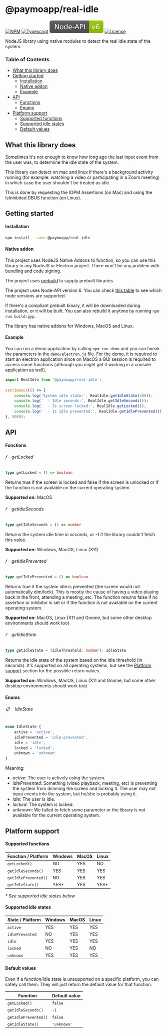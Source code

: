 # @paymoapp/real-idle

[![NPM](https://img.shields.io/npm/v/@paymoapp/real-idle)](https://www.npmjs.com/package/@paymoapp/real-idle)
[![Typescript](https://img.shields.io/npm/types/@paymoapp/real-idle)](https://www.npmjs.com/package/@paymoapp/real-idle)
[![N-API](https://raw.githubusercontent.com/nodejs/abi-stable-node/doc/assets/Node-API%20v6%20Badge.svg)](https://github.com/nodejs/node-addon-api)
[![License](https://img.shields.io/github/license/paymoapp/node-real-idle)](https://www.gnu.org/licenses/gpl-3.0.txt)

NodeJS library using native modules to detect the real idle state of the system.

### Table of Contents

<!-- toc -->

- [What this library does](#what-this-library-does)
- [Getting started](#getting-started)
    - [Installation](#installation)
    - [Native addon](#native-addon)
    - [Example](#example)
- [API](#api)
    - [Functions](#functions)
    - [Enums](#enums)
- [Platform support](#platform-support)
    - [Supported functions](#supported-functions)
    - [Supported idle states](#supported-idle-states)
    - [Default values](#default-values)

<!-- tocstop -->

## What this library does

Sometimes it's not enough to know how long ago the last input event from the user was, to determine the idle state of the system.

This library can detect on mac and linux if there's a background activity running (for example: watching a video or participating in a Zoom meeting) in which case the user shouldn't be treated as idle.

This is done by requesting the IOPM Assertions (on Mac) and using the IsInhibited DBUS function (on Linux).

## Getting started

#### Installation

```bash
npm install --save @paymoapp/real-idle
```

#### Native addon

This project uses NodeJS Native Addons to function, so you can use this library in any NodeJS or Electron project. There won't be any problem with bundling and code signing.

The project uses [prebuild](https://github.com/prebuild/prebuild) to supply prebuilt libraries.

The project uses Node-API version 6. You can check [this table](https://nodejs.org/api/n-api.html#node-api-version-matrix) to see which node versions are supported.

If there's a compliant prebuilt binary, it will be downloaded during installation, or it will be built. You can also rebuild it anytime by running `npm run build:gyp`.

The library has native addons for Windows, MacOS and Linux.

#### Example

You can run a demo application by calling `npm run demo` and you can tweak the parameters in the `demo/electron.js` file. For the demo, it is required to start an electron application since on MacOS a GUI session is required to access some functions (although you might get it working in a console application as well).

```ts
import RealIdle from '@paymoapp/real-idle';

setTimeout(() => {
	console.log('System idle state:', RealIdle.getIdleState(300));
	console.log('  - Idle seconds:', RealIdle.getIdleSeconds());
	console.log('  - Is screen locked:', RealIdle.getLocked());
	console.log('  - Is idle prevented:', RealIdle.getIdlePrevented());
}, 5000);
```

## API

#### Functions

###### 𝑓 &nbsp;&nbsp; getLocked

```ts
type getLocked = () => boolean
```

Returns true if the screen is locked and false if the screen is unlocked or if the function is not available on the current operating system.

__Supported on:__ MacOS

###### 𝑓 &nbsp;&nbsp; getIdleSeconds

```ts
type getIdleSeconds = () => number
```

Returns the system idle time _in seconds_, or -1 if the library couldn't fetch this value.

__Supported on:__ Windows, MacOS, Linux (X11)

###### 𝑓 &nbsp;&nbsp; getIdlePrevented

```ts
type getIdlePrevented = () => boolean
```

Returns true if the system idle is prevented (the screen would not automatically dim/lock). This is mostly the cause of having a video playing back in the front, attending a meeting, etc. The function returns false if no assertion or inhibitor is set or if the function is not available on the current operating system.

__Supported on:__ MacOS, Linux (X11 and Gnome, but some other desktop environments should work too)

###### 𝑓 &nbsp;&nbsp; getIdleState

```ts
type getIdleState = (idleThreshold: number): IdleState
```

Returns the idle state of the system based on the idle threshold (in seconds). It's supported on all operating systems, but see the [Platform support](#platform-support) section for the possible return values.

__Supported on:__ Windows, MacOS, Linux (X11 and Gnome, but some other desktop environments should work too)

#### Enums

###### 📋 &nbsp;&nbsp; IdleState

```ts
enum IdleState {
	active = 'active',
	idlePrevented = 'idle-prevented',
	idle = 'idle',
	locked = 'locked',
	unknown = 'unknown'
}
```

Meaning:

- _active_: The user is actively using the system.
- _idlePrevented_: Something (video playback, meeting, etc) is preventing the system from dimming the screen and locking it. The user may not input events into the system, but he/she is probably using it.
- _idle_: The user is idle.
- _locked_: The system is locked.
- _unknown_: We failed to fetch some parameter or the library is not available for the current operating system.

## Platform support

#### Supported functions

| Function / Platform  | Windows | MacOS | Linux |
|----------------------|---------|-------|-------|
| `getLocked()`        | NO      | YES   | NO    |
| `getIdleSeconds()`   | YES     | YES   | YES   |
| `getIdlePrevented()` | NO      | YES   | YES   |
| `getIdleState()`     | YES\*   | YES   | YES\* |

_\* See supported idle states below_

#### Supported idle states

| State / Platform | Windows | MacOS | Linux |
|------------------|---------|-------|-------|
| `active`         | YES     | YES   | YES   |
| `idlePrevented`  | NO      | YES   | YES   |
| `idle`           | YES     | YES   | YES   |
| `locked`         | NO      | YES   | NO    |
| `unknown`        | YES     | YES   | YES   |

#### Default values

Even if a function/idle state is unsupported on a specific platform, you can safely call them. They will just return the default value for that function.

| Function             | Default value |
|----------------------|---------------|
| `getLocked()`        | `false`       |
| `getIdleSeconds()`   | `-1`          |
| `getIdlePrevented()` | `false`       |
| `getIdleState()`     | `'unknown'`   |
